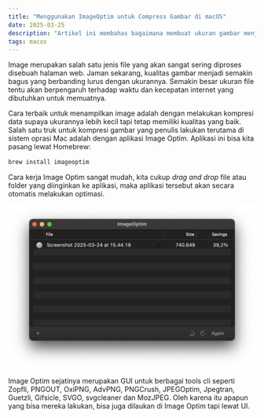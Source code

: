```yaml
---
title: "Menggunakan ImageOptim untuk Compress Gambar di macOS"
date: 2025-03-25
description: "Artikel ini membahas bagaimana membuat ukuran gambar menjadi lebih kecil dengan di compress menggunakan ImageOptim di macOS"
tags: macos
---
```


Image merupakan salah satu jenis file yang akan sangat sering diproses disebuah halaman web. Jaman sekarang, kualitas gambar menjadi semakin bagus yang berbanding lurus dengan ukurannya. Semakin besar ukuran file tentu akan berpengaruh terhadap waktu dan kecepatan internet yang dibutuhkan untuk memuatnya. 

Cara terbaik untuk menampilkan image adalah dengan melakukan kompresi data supaya ukurannya lebih kecil tapi tetap memiliki kualitas yang baik. Salah satu truk untuk kompresi gambar yang penulis lakukan terutama di sistem oprasi Mac adalah dengan aplikasi Image Optim. Aplikasi ini bisa kita pasang lewat Homebrew:

```sh
brew install imageoptim
```

Cara kerja Image Optim sangat mudah, kita cukup *drag and drop* file atau folder yang diinginkan ke aplikasi, maka aplikasi tersebut akan secara otomatis melakukan optimasi. 

![](/assets/images/posts/imageoptim.png)

Image Optim sejatinya merupakan GUI untuk berbagai tools cli seperti Zopfli, PNGOUT, OxiPNG, AdvPNG, PNGCrush, JPEGOptim, Jpegtran, Guetzli, Gifsicle, SVGO, svgcleaner dan MozJPEG. Oleh karena itu apapun yang bisa mereka lakukan, bisa juga dilaukan di Image Optim tapi lewat UI. 


